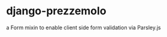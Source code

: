 django-prezzemolo
=================

a Form mixin to enable client side form validation via Parsley.js